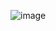 
![image](https://github.com/Sundaram-Agnihotri/Sundaram-Agnihotri/assets/110082729/2c1abf52-7b5e-4cc0-8508-c6608212096a)
